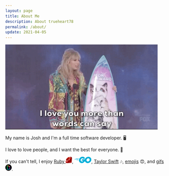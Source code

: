 ```yaml
---
layout: page
title: About Me
description: About trueheart78
permalink: /about/
update: 2021-04-05
---
```


![Taylor Swift][taylor-love-gif]

My name is Josh and I'm a full time software developer. :desktop_computer:

I love to love people, and I want the best for everyone. :sparkling_heart:

If you can't tell, I enjoy [Ruby ![ruby][ruby-logo]][ruby-lang], [![go][go-logo]][go-lang],
[Taylor Swift][taylor-swift] :notes:, [emojis][emoji] :heart_eyes:, and [gifs ![giphy][giphy-logo]][giphy].


[ruby-lang]: https://www.ruby-lang.org
[go-lang]: https://golang.org/
[emoji]: https://emojipedia.org/
[taylor-swift]: https://taylorswift.com/
[ruby-logo]: /assets/images/language-icons/ruby-20x20.png
[go-logo]: /assets/images/language-icons/go-53x20.png
[giphy-logo]: /assets/images/companies/giphy-20x20.png
[taylor-love-gif]: /assets/images/taylor-swift/taylor-award-love.gif
[giphy]: https://giphy.com/taylorswift
